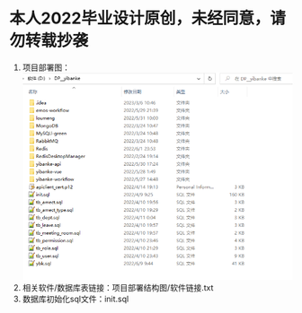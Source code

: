 # 本人2022毕业设计原创，未经同意，请勿转载抄袭
1. 项目部署图：
 ![项目部署结构图](项目部署结构图/项目部署结构图.png)
2. 相关软件/数据库表链接：项目部署结构图/软件链接.txt
3. 数据库初始化sql文件：init.sql

